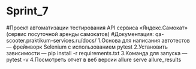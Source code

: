 # Sprint_7
#Проект автоматизации тестирования API сервиса «Яндекс.Самокат» (сервис посуточной аренды самокатов)
#Документация: qa-scooter.praktikum-services.ru/docs/
1.Основа для написания автотестов — фреймворк Selenium с использованием pytest
2.Установить зависимости — pip install -r requirements.txt
3.Команда для запуска — pytest -v
4.Посмотреть отчет в веб версии allure serve allure_results
